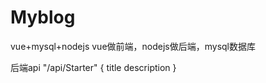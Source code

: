 # Myblog
vue+mysql+nodejs vue做前端，nodejs做后端，mysql数据库

后端api
"/api/Starter"
{
    title
    description
}
